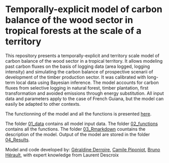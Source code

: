 # Temporally-explicit model of carbon balance of the wood sector in tropical forests at the scale of a territory 

This repository presents a temporally-explicit and territory scale model of carbon balance of the wood sector in a tropical territory. 
It allows modeling past carbon fluxes on the basis of logging data (area logged, logging intensity) and simulating the carbon balance of prospective scenarii of development of the timber production sector.
It was calibrated with long-term local data using Bayesian inference. 
The model accounts for carbon fluxes from selective logging in natural forest, timber plantation, first transformation and avoided emissions through energy substitution. 
All input data and parameters apply to the case of French Guiana, but the model can easily be adapted to other contexts.

The functionning of the model and all the functions is presented [here](03_Rmarkdown/Full_C_model/Full_C_model.pdf).

The folder [01_data](01_data) contains all model input data.
The folder [02_functions](02_functions) contains all the functions.
The folder [03_Rmarkdown](03_Rmarkdown) countains the description of the model.
Output of the model are stored in the folder [04_Results](04_Results).

Model and code developed by: [Géraldine Derroire](https://github.com/GeraldineDerroire), [Camile Piponiot](https://github.com/cpiponiot), [Bruno Hérault](https://github.com/BrunoHerault), with expert knowledge from Laurent Descroix
